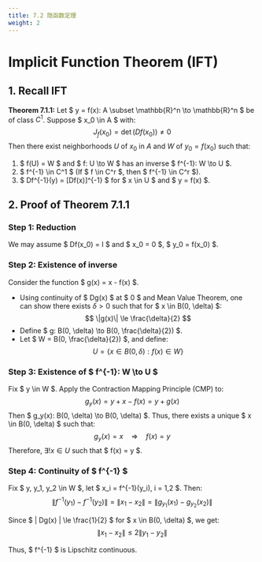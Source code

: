 ```yaml
---
title: 7.2 隐函数定理
weight: 2
---
```


# Implicit Function Theorem (IFT)

## 1. Recall IFT

**Theorem 7.1.1:** Let $ y = f(x): A \subset \mathbb{R}^n \to \mathbb{R}^n $ be of class $C^1$. Suppose $ x_0 \in A $ with:
$$
J_f(x_0) = \det(Df(x_0)) \ne 0
$$
Then there exist neighborhoods $U$ of $x_0$ in $A$ and $W$ of $y_0 = f(x_0)$ such that:

1. $ f(U) = W $ and $ f: U \to W $ has an inverse $ f^{-1}: W \to U $.
2. $ f^{-1} \in C^1 $ (If $ f \in C^r $, then $ f^{-1} \in C^r $).
3. $ Df^{-1}(y) = [Df(x)]^{-1} $ for $ x \in U $ and $ y = f(x) $.

## 2. Proof of Theorem 7.1.1

### Step 1: Reduction
We may assume $ Df(x_0) = I $ and $ x_0 = 0 $, $ y_0 = f(x_0) $.

### Step 2: Existence of inverse
Consider the function $ g(x) = x - f(x) $.

- Using continuity of $ Dg(x) $ at $ 0 $ and Mean Value Theorem, one can show there exists $\delta > 0$ such that for $ x \in B(0, \delta) $:
$$
\|g(x)\| \le \frac{\delta}{2}
$$
- Define $ g: B(0, \delta) \to B(0, \frac{\delta}{2}) $.
- Let $ W = B(0, \frac{\delta}{2}) $, and define:
$$
U = \{ x \in B(0, \delta): f(x) \in W \}
$$

### Step 3: Existence of $ f^{-1}: W \to U $

Fix $ y \in W $. Apply the Contraction Mapping Principle (CMP) to:
$$
g_y(x) = y + x - f(x) = y + g(x)
$$
Then $ g_y(x): B(0, \delta) \to B(0, \delta) $. Thus, there exists a unique $ x \in B(0, \delta) $ such that:
$$
g_y(x) = x \quad \Longrightarrow \quad f(x) = y
$$
Therefore, $\exists! x \in U$ such that $ f(x) = y $.

### Step 4: Continuity of $ f^{-1} $

Fix $ y, y_1, y_2 \in W $, let $ x_i = f^{-1}(y_i), i = 1,2 $. Then:
$$
\| f^{-1}(y_1) - f^{-1}(y_2) \| = \| x_1 - x_2 \|
= \| g_{y_1}(x_1) - g_{y_2}(x_2) \|
$$

Since $ \| Dg(x) \| \le \frac{1}{2} $ for $ x \in B(0, \delta) $, we get:
$$
\| x_1 - x_2 \| \le 2 \| y_1 - y_2 \|
$$

Thus, $ f^{-1} $ is Lipschitz continuous.

